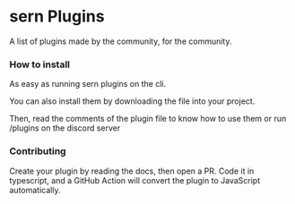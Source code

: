 # sern Plugins

A list of plugins made by the community, for the community.

### How to install

As easy as running sern plugins on the cli.

You can also install them by downloading the file into your project.

Then, read the comments of the plugin file to know how to use them or run /plugins on the discord server

### Contributing

Create your plugin by reading the docs, then open a PR.
Code it in typescript, and a GitHub Action will convert the plugin to JavaScript automatically.
